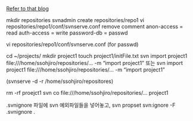 [Refer to that blog](http://www.rackspace.com/knowledge_center/article/multiple-repositories-and-subversion)

mkdir repositories
svnadmin create repositories/repo1
vi repositories/repo1/conf/svnserve.conf
remove comment
anon-access = read
auth-access = write
password-db = passwd

vi repositories/repo1/conf/svnserve.conf (for passwd)

cd ~/projects/
mkdir project1
touch project1/initFile.txt
svn import project1 file:///home/ssohjiro/repositories/... -m “import project1”
또는
svn import project1 file:///home/ssohjiro/repositories/... -m “import project1”

(svnserve -d -r /home/ssohjiro/repositores)

rm -rf proejct1
svn co file:///home/ssohjiro/repositories/... project1


.svnignore 파일에 svn 예외파일들을 넣어놓고,
svn propset svn:ignore -F .svnignore .
